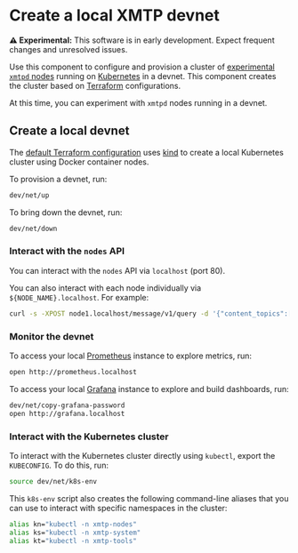 # Create a local XMTP devnet

**⚠️ Experimental:** This software is in early development. Expect frequent changes and unresolved issues.

Use this component to configure and provision a cluster of [experimental `xmtpd` nodes](/README.md) running on [Kubernetes](https://kubernetes.io/) in a devnet. This component creates the cluster based on [Terraform](https://terraform.io/) configurations.

At this time, you can experiment with `xmtpd` nodes running in a devnet.

## Create a local devnet

The [default Terraform configuration](/dev/terraform/plans/devnet-local/main.tf) uses [kind](https://kind.sigs.k8s.io/) to create a local Kubernetes cluster using Docker container nodes.

To provision a devnet, run:

```sh
dev/net/up
```

To bring down the devnet, run:

```sh
dev/net/down
```

### Interact with the `nodes` API

You can interact with the `nodes` API via `localhost` (port 80). 

You can also interact with each node individually via `${NODE_NAME}.localhost`. For example:

```sh
curl -s -XPOST node1.localhost/message/v1/query -d '{"content_topics":["topic"]}' | jq
```

### Monitor the devnet

To access your local [Prometheus](https://prometheus.io/) instance to explore metrics, run:

```sh
open http://prometheus.localhost
```

To access your local [Grafana](https://grafana.com/) instance to explore and build dashboards, run:

```sh
dev/net/copy-grafana-password
open http://grafana.localhost
```

### Interact with the Kubernetes cluster

To interact with the Kubernetes cluster directly using `kubectl`, export the `KUBECONFIG`. To do this, run:

```sh
source dev/net/k8s-env
```

This `k8s-env` script also creates the following command-line aliases that you can use to interact with specific namespaces in the cluster:

```sh
alias kn="kubectl -n xmtp-nodes"
alias ks="kubectl -n xmtp-system"
alias kt="kubectl -n xmtp-tools"
```
